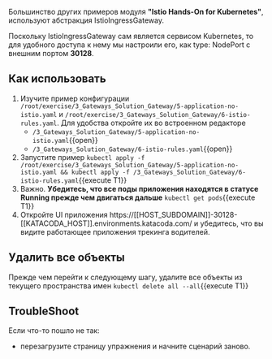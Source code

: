 Большинство других примеров модуля **"Istio Hands-On for Kubernetes"**, используют абстракция IstioIngressGateway. 

Поскольку IstioIngressGateway сам является сервисом Kubernetes, то для удобного доступа к нему мы настроили его, как type: NodePort с внешним портом  **30128**.

## Как использовать

1. Изучите пример конфигурации `/root/exercise/3_Gateways_Solution_Gateway/5-application-no-istio.yaml` и `/root/exercise/3_Gateways_Solution_Gateway/6-istio-rules.yaml`. Для удобства откройте их во встроенном редакторе 
    * `/3_Gateways_Solution_Gateway/5-application-no-istio.yaml`{{open}}
    * `/3_Gateways_Solution_Gateway/6-istio-rules.yaml`{{open}}
1. Запустите пример `kubectl apply -f /root/exercise/3_Gateways_Solution_Gateway/5-application-no-istio.yaml && kubectl apply -f /3_Gateways_Solution_Gateway/6-istio-rules.yaml`{{execute T1}}
1. Важно. **Убедитесь, что все поды приложения находятся в статусе Running прежде чем двигаться дальше** `kubectl get pods`{{execute T1}}
1. Откройте UI приложения https://[[HOST_SUBDOMAIN]]-30128-[[KATACODA_HOST]].environments.katacoda.com/ и убедитесь, что вы видите работающее приложения трекинга водителей.

## Удалить вcе объекты

Прежде чем перейти к следующему шагу, удалите все объекты из текущего пространства имен `kubectl delete all --all`{{execute T1}}

## TroubleShoot

Если что-то пошло не так:

* перезагрузите страницу упражнения и начните сценарий заново.